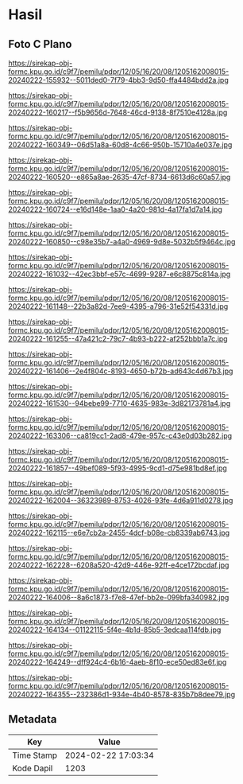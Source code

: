 # Hasil

## Foto C Plano

https://sirekap-obj-formc.kpu.go.id/c9f7/pemilu/pdpr/12/05/16/20/08/1205162008015-20240222-155932--5011ded0-7f79-4bb3-9d50-ffa4484bdd2a.jpg

https://sirekap-obj-formc.kpu.go.id/c9f7/pemilu/pdpr/12/05/16/20/08/1205162008015-20240222-160217--f5b9656d-7648-46cd-9138-8f7510e4128a.jpg

https://sirekap-obj-formc.kpu.go.id/c9f7/pemilu/pdpr/12/05/16/20/08/1205162008015-20240222-160349--06d51a8a-60d8-4c66-950b-15710a4e037e.jpg

https://sirekap-obj-formc.kpu.go.id/c9f7/pemilu/pdpr/12/05/16/20/08/1205162008015-20240222-160520--e865a8ae-2635-47cf-8734-6613d6c60a57.jpg

https://sirekap-obj-formc.kpu.go.id/c9f7/pemilu/pdpr/12/05/16/20/08/1205162008015-20240222-160724--e16d148e-1aa0-4a20-981d-4a17fa1d7a14.jpg

https://sirekap-obj-formc.kpu.go.id/c9f7/pemilu/pdpr/12/05/16/20/08/1205162008015-20240222-160850--c98e35b7-a4a0-4969-9d8e-5032b5f9464c.jpg

https://sirekap-obj-formc.kpu.go.id/c9f7/pemilu/pdpr/12/05/16/20/08/1205162008015-20240222-161032--42ec3bbf-e57c-4699-9287-e6c8875c814a.jpg

https://sirekap-obj-formc.kpu.go.id/c9f7/pemilu/pdpr/12/05/16/20/08/1205162008015-20240222-161148--22b3a82d-7ee9-4395-a796-31e52f54331d.jpg

https://sirekap-obj-formc.kpu.go.id/c9f7/pemilu/pdpr/12/05/16/20/08/1205162008015-20240222-161255--47a421c2-79c7-4b93-b222-af252bbb1a7c.jpg

https://sirekap-obj-formc.kpu.go.id/c9f7/pemilu/pdpr/12/05/16/20/08/1205162008015-20240222-161406--2e4f804c-8193-4650-b72b-ad643c4d67b3.jpg

https://sirekap-obj-formc.kpu.go.id/c9f7/pemilu/pdpr/12/05/16/20/08/1205162008015-20240222-161530--94bebe99-7710-4635-983e-3d82173781a4.jpg

https://sirekap-obj-formc.kpu.go.id/c9f7/pemilu/pdpr/12/05/16/20/08/1205162008015-20240222-163306--ca819cc1-2ad8-479e-957c-c43e0d03b282.jpg

https://sirekap-obj-formc.kpu.go.id/c9f7/pemilu/pdpr/12/05/16/20/08/1205162008015-20240222-161857--49bef089-5f93-4995-9cd1-d75e981bd8ef.jpg

https://sirekap-obj-formc.kpu.go.id/c9f7/pemilu/pdpr/12/05/16/20/08/1205162008015-20240222-162004--36323989-8753-4026-93fe-4d6a911d0278.jpg

https://sirekap-obj-formc.kpu.go.id/c9f7/pemilu/pdpr/12/05/16/20/08/1205162008015-20240222-162115--e6e7cb2a-2455-4dcf-b08e-cb8339ab6743.jpg

https://sirekap-obj-formc.kpu.go.id/c9f7/pemilu/pdpr/12/05/16/20/08/1205162008015-20240222-162228--6208a520-42d9-446e-92ff-e4ce172bcdaf.jpg

https://sirekap-obj-formc.kpu.go.id/c9f7/pemilu/pdpr/12/05/16/20/08/1205162008015-20240222-164006--8a6c1873-f7e8-47ef-bb2e-099bfa340982.jpg

https://sirekap-obj-formc.kpu.go.id/c9f7/pemilu/pdpr/12/05/16/20/08/1205162008015-20240222-164134--01122115-5f4e-4b1d-85b5-3edcaa114fdb.jpg

https://sirekap-obj-formc.kpu.go.id/c9f7/pemilu/pdpr/12/05/16/20/08/1205162008015-20240222-164249--dff924c4-6b16-4aeb-8f10-ece50ed83e6f.jpg

https://sirekap-obj-formc.kpu.go.id/c9f7/pemilu/pdpr/12/05/16/20/08/1205162008015-20240222-164355--232386d1-934e-4b40-8578-835b7b8dee79.jpg


## Metadata

| Key        | Value               |
| ---------- | ------------------- |
| Time Stamp | 2024-02-22 17:03:34 |
| Kode Dapil | 1203                |



